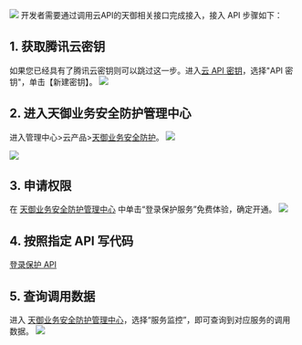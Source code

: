 ![](https://mc.qcloudimg.com/static/img/a20004df34e926fc134cd96d0d8e9441/image.png)
开发者需要通过调用云API的天御相关接口完成接入，接入 API 步骤如下：

## 1. 获取腾讯云密钥
如果您已经具有了腾讯云密钥则可以跳过这一步。进入[云 API 密钥](https://console.cloud.tencent.com/capi)，选择"API 密钥"，单击【新建密钥】。
![](https://mc.qcloudimg.com/static/img/fd83fe8c74b72782340dd0f765c72b0d/image.png)

## 2. 进入天御业务安全防护管理中心
进入管理中心>云产品>[天御业务安全防护](https://console.cloud.tencent.com/tianyu/overview)。
![](https://mc.qcloudimg.com/static/img/c27f47c4d334cee1fb94d8d8da3c62f0/image.png)

![](https://mc.qcloudimg.com/static/img/a3621dad678296cece106b38e9909df8/image.png)

## 3. 申请权限
在 [天御业务安全防护管理中心](https://console.cloud.tencent.com/tianyu/overview) 中单击“登录保护服务”免费体验，确定开通。
![](https://mc.qcloudimg.com/static/img/288129736d9a038cd8e5b8e9457c90e6/image.png)

## 4. 按照指定 API 写代码
[登录保护 API](/doc/product/295/6609)

## 5. 查询调用数据
进入 [天御业务安全防护管理中心](https://console.cloud.tencent.com/tianyu/service/LoginProtection)，选择“服务监控”，即可查询到对应服务的调用数据。
![](https://mc.qcloudimg.com/static/img/bc1169e3a5943c2957d41090ac256bca/image.png)
